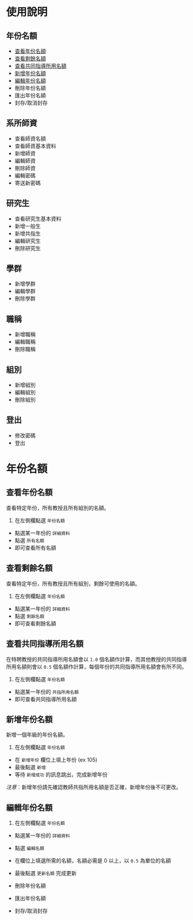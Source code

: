 # 使用說明
## 年份名額
- [查看年份名額](#查看年份名額)
- [查看剩餘名額](#查看剩餘名額)
- [查看共同指導所用名額](#查看共同指導所用名額)
- [新增年份名額](#新增年份名額)
- [編輯年份名額](#編輯年份名額)
- 刪除年份名額
- 匯出年份名額
- 封存/取消封存

## 系所師資
- 查看師資名額
- 查看師資基本資料
- 新增師資
- 編輯師資
- 刪除師資
- 編輯密碼
- 寄送新密碼

## 研究生
- 查看研究生基本資料
- 新增一般生
- 新增共指生
- 編輯研究生
- 刪除研究生

## 學群
- 新增學群
- 編輯學群
- 刪除學群

## 職稱
- 新增職稱
- 編輯職稱
- 刪除職稱

## 組別
- 新增組別
- 編輯組別
- 刪除組別

## 登出
- 修改密碼
- 登出

# 年份名額
## 查看年份名額
查看特定年份，所有教授且所有組別的名額。
1. 在左側欄點選 `年份名額`
- 點選某一年份的 `詳細資料`
- 點選 `所有名額` 
- 即可查看所有名額

## 查看剩餘名額
查看特定年份，所有教授且所有組別，剩餘可使用的名額。
1. 在左側欄點選 `年份名額`
- 點選某一年份的 `詳細資料`
- 點選 `剩餘名額` 
- 即可查看剩餘名額

## 查看共同指導所用名額
在特聘教授的共同指導所用名額會以 `1.0` 個名額作計算，而其他教授的共同指導所用名額則會以 `0.5` 個名額作計算，每個年份的共同指導所用名額會有所不同。
1. 在左側欄點選 `年份名額`
- 點選某一年份的 `共指所用名額`
- 即可查看共同指導所用名額

## 新增年份名額
新增一個年級的年份名額。
1. 在左側欄點選 `年份名額`
- 在 `新增年份` 欄位上填上年份 (ex 105)
- 最後點選 `新增` 
- 等待 `新增成功` 的訊息跳出，完成新增年份

*注意*：新增年份請先確認教師共指所用名額是否正確，新增年份後不可更改。

## 編輯年份名額
1. 在左側欄點選 `年份名額`
- 點選某一年份的 `詳細資料`
- 點選 `編輯名額` 
- 在欄位上填選所需的名額，名額必需是 0 以上，以 `0.5` 為單位的名額
- 最後點選 `更新名額` 完成更新

- 刪除年份名額
- 匯出年份名額
- 封存/取消封存
